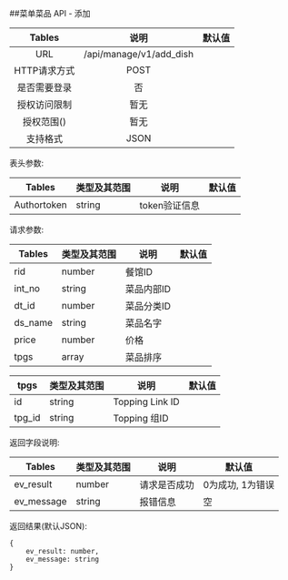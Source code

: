 ##菜单菜品 API - 添加


|  Tables  |           说明            | 默认值  |
| :------: | :---------------------: | :--: |
|   URL    | /api/manage/v1/add_dish |      |
| HTTP请求方式 |          POST           |      |
|  是否需要登录  |            否            |      |
|  授权访问限制  |           暂无            |      |
|  授权范围()  |           暂无            |      |
|   支持格式   |          JSON           |      |


表头参数:

| Tables      | 类型及其范围 | 说明        | 默认值  |
| ----------- | ------ | --------- | ---- |
| Authortoken | string | token验证信息 |      |

请求参数:


| Tables  | 类型及其范围 | 说明     | 默认值  |
| ------- | ------ | ------ | ---- |
| rid     | number | 餐馆ID   |      |
| int_no  | string | 菜品内部ID |      |
| dt_id   | number | 菜品分类ID |      |
| ds_name | string | 菜品名字   |      |
| price   | number | 价格     |      |
| tpgs    | array  | 菜品排序   |      |

| tpgs   | 类型及其范围 | 说明          | 默认值  |
| ------ | ------ | ----------- | ---- |
| id | string | Topping Link ID |      |
| tpg_id | string | Topping 组ID |      |

返回字段说明:

| Tables     | 类型及其范围 | 说明     | 默认值        |
| ---------- | ------ | ------ | ---------- |
| ev_result  | number | 请求是否成功 | 0为成功, 1为错误 |
| ev_message | string | 报错信息   | 空          |


返回结果(默认JSON):
```
{
    ev_result: number,
    ev_message: string
}
```